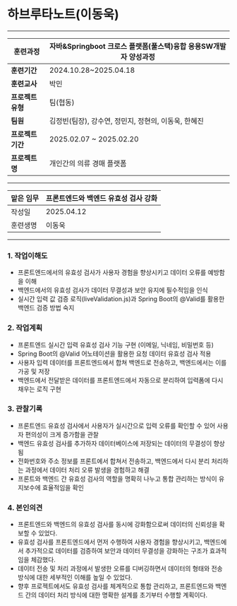 # 하브루타노트(이동욱)

---

| **훈련과정**    | 자바&Springboot 크로스 플랫폼(풀스택)융합 응용SW개발자 양성과정 |
| ----------- | ----------------------------------------- |
| **훈련기간**    | 2024.10.28~2025.04.18                     |
| **훈련교사**    | 박민                                        |
| **프로젝트 유형** | 팀(협동)                                     |
| **팀원**      | 김정빈(팀장), 강수연, 정민지, 정현의, 이동욱, 한혜진          |
| **프로젝트 기간** | 2025.02.07 ~ 2025.02.20                   |
| **프로젝트명**   | 개인간의 의류 경매 플랫폼                            |

---

| 맡은 임무 | 프론트엔드와 백엔드 유효성 검사 강화 |
| ----- | -------------------- |
| 작성일   | 2025.04.12           |
| 훈련생명  | 이동욱                  |

---

### 1. 작업이해도

- 프론트엔드에서의 유효성 검사가 사용자 경험을 향상시키고 데이터 오류를 예방함을 이해
- 백엔드에서의 유효성 검사가 데이터 무결성과 보안 유지에 필수적임을 인식
- 실시간 입력 값 검증 로직(liveValidation.js)과 Spring Boot의 @Valid를 활용한 백엔드 검증 방법 숙지

### 2. 작업계획

- 프론트엔드 실시간 입력 유효성 검사 기능 구현 (이메일, 닉네임, 비밀번호 등)
- Spring Boot의 @Valid 어노테이션을 활용한 요청 데이터 유효성 검사 적용
- 사용자 입력 데이터를 프론트엔드에서 합쳐 백엔드로 전송하고, 백엔드에서는 이를 가공 및 저장
- 백엔드에서 전달받은 데이터를 프론트엔드에서 자동으로 분리하여 입력폼에 다시 채우는 로직 구현

### 3. 관찰기록

- 프론트엔드 유효성 검사에서 사용자가 실시간으로 입력 오류를 확인할 수 있어 사용자 편의성이 크게 증가함을 관찰
- 백엔드 유효성 검사를 추가하자 데이터베이스에 저장되는 데이터의 무결성이 향상됨
- 전화번호와 주소 정보를 프론트에서 합쳐서 전송하고, 백엔드에서 다시 분리 처리하는 과정에서 데이터 처리 오류 발생을 경험하고 해결
- 프론트와 백엔드 간 유효성 검사의 역할을 명확히 나누고 통합 관리하는 방식이 유지보수에 효율적임을 확인

### 4. 본인의견

- 프론트엔드와 백엔드의 유효성 검사를 동시에 강화함으로써 데이터의 신뢰성을 확보할 수 있었다.
- 유효성 검사를 프론트엔드에서 먼저 수행하여 사용자 경험을 향상시키고, 백엔드에서 추가적으로 데이터를 검증하여 보안과 데이터 무결성을 강화하는 구조가 효과적임을 체감했다.
- 데이터 전송 및 처리 과정에서 발생한 오류를 디버깅하면서 데이터의 형태와 전송 방식에 대한 세부적인 이해를 높일 수 있었다.
- 향후 프로젝트에서도 유효성 검사를 체계적으로 통합 관리하고, 프론트엔드와 백엔드 간의 데이터 처리 방식에 대한 명확한 설계를 초기부터 수행할 계획이다.